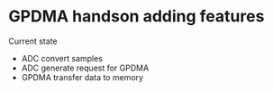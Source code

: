 <!-- ----!
Presentation
----! -->

# GPDMA handson adding features

Current state

* ADC convert samples
* ADC generate request for GPDMA
* GPDMA transfer data to memory









